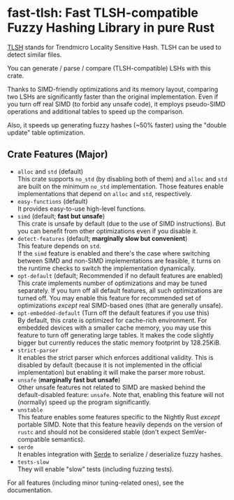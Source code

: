# fast-tlsh: Fast TLSH-compatible Fuzzy Hashing Library in pure Rust

[TLSH](https://tlsh.org/) stands for Trendmicro Locality Sensitive Hash.
TLSH can be used to detect similar files.

You can generate / parse / compare (TLSH-compatible) LSHs with this crate.

Thanks to SIMD-friendly optimizations and its memory layout, comparing two LSHs
are significantly faster than the original implementation.  Even if you turn
off real SIMD (to forbid any unsafe code), it employs pseudo-SIMD operations
and additional tables to speed up the comparison.

Also, it speeds up generating fuzzy hashes (~50% faster) using the
"double update" table optimization.


## Crate Features (Major)

*   `alloc` and `std` (default)  
    This crate supports `no_std` (by disabling both of them) and
    `alloc` and `std` are built on the minimum `no_std` implementation.
    Those features enable implementations that depend on `alloc` and `std`,
    respectively.
*   `easy-functions` (default)  
    It provides easy-to-use high-level functions.
*   `simd` (default; **fast but unsafe**)  
    This crate is unsafe by default (due to the use of SIMD instructions).
    But you can benefit from other optimizations even if you disable it.
*   `detect-features` (default; **marginally slow but convenient**)  
    This feature depends on `std`.  
    If the `simd` feature is enabled and there's the case where switching
    between SIMD and non-SIMD implementations are feasible, it turns on the
    runtime checks to switch the implementation dynamically.
*   `opt-default` (default; Recommended if no default features are enabled)  
    This crate implements number of optimizations and may be tuned separately.
    If you turn off all default features, all such optimizations are turned off.
    You may enable this feature for recommended set of optimizations *except*
    real SIMD-based ones (that are generally unsafe).
*   `opt-embedded-default` (Turn off the default features if you use this)  
    By default, this crate is optimized for cache-rich environment.
    For embedded devices with a smaller cache memory, you may use this feature
    to turn off generating large tables.  It makes the code slightly
    bigger but currently reduces the static memory footprint by 128.25KiB.
*   `strict-parser`  
    It enables the strict parser which enforces additional validity.
    This is disabled by default (because it is not implemented in the official
    implementation) but enabling it will make the parser more robust.
*   `unsafe` (**marginally fast but unsafe**)  
    Other unsafe features not related to SIMD are masked behind the
    default-disabled feature: `unsafe`.  Note that, enabling this feature will
    not (normally) speed up the program significantly.
*   `unstable`  
    This feature enables some features specific to the Nightly Rust *except*
    portable SIMD.  Note that this feature heavily depends on the version of
    `rustc` and should not be considered stable (don't expect SemVer-compatible
    semantics).
*   `serde`  
    It enables integration with [Serde](https://serde.rs/) to serialize /
    deserialize fuzzy hashes.
*   `tests-slow`  
    They will enable "slow" tests (including fuzzing tests).

For all features (including minor tuning-related ones), see the documentation.
